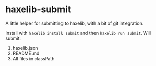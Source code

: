 # haxelib-submit

A little helper for submitting to haxelib, with a bit of git integration.

Install with `haxelib install submit` and then `haxelib run submit`. Will submit:

1. haxelib.json
2. README.md
3. All files in classPath
